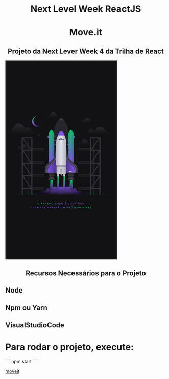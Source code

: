 <h1 align="center">Next Level Week ReactJS</h1>
<h1 align="center">Move.it</h1>
<h2 align="center">Projeto da Next Lever Week 4 da Trilha de React</h2>
<img align="center" src="https://github.com/PedroPadilhaPortella/Next_Level_Week-4_React/blob/main/.github/Wallpaper%20-%201080x1920.png" width="350">

<h2 align="center">Recursos Necessários para o Projeto</h2>

## Node
## Npm ou Yarn
## VisualStudioCode

# Para rodar o projeto, execute: 
ˋˋˋ
npm start
 ˋˋˋ
 
[moveit](https://user-images.githubusercontent.com/62967515/110883587-7863ba00-82c2-11eb-9de5-5497dfc6f2e3.PNG)
